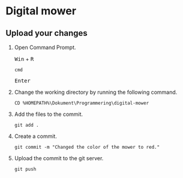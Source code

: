 # Digital mower



## Upload your changes
1. Open Command Prompt.

   <kbd>Win</kbd> + <kbd>R</kbd>
   
   `cmd`
   
   <kbd>Enter</kbd>
   
2. Change the working directory by running the following command.

   `CD %HOMEPATH%\Dokument\Programmering\digital-mower`
3. Add the files to the commit.

   `git add .`
4. Create a commit.

   `git commit -m "Changed the color of the mower to red."`
5. Upload the commit to the git server.

   `git push`